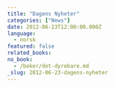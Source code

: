 ```yaml
---
title: "Dagens Nyheter"
categories: ["News"]
date: 2012-06-23T12:00:00.000Z
language:
  - norsk
featured: false
related_books:
no_book:
  - /boker/det-dyrebare.md
_slug: 2012-06-23-dagens-nyheter
---
```

